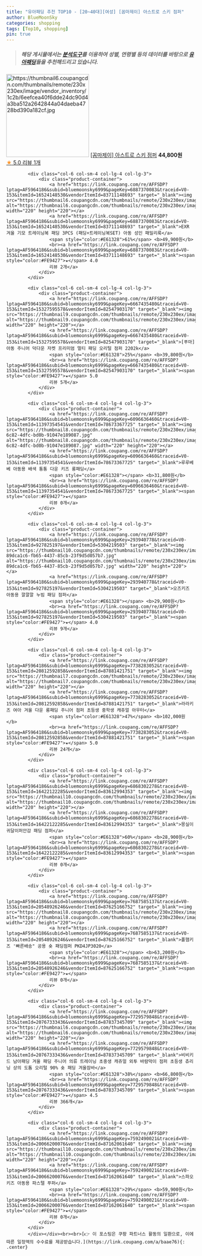 ```yaml
---
title: "유아패딩 추천 TOP10 - [20~40대][여성] [꼼마제이] 아스트로 스키 점퍼"
author: BlueMoonSky
categories: shopping
tags: [Top10, shopping]
pin: true
---
```


> ##### 해당 게시물에서는 [**분석도구**](https://itemscout.io/)를 이용하여 **성별**, **연령별** 등의 데이터를 바탕으로 [**유아패딩**](https://link.coupang.com/a/baae76)들을 추천해드리고 있습니다.
<div class="container"><div class="row">
            <div class="col-6 col-sm-4 col-lg-4 col-lg-3">
                <div class="product-container">
                    <a href="https://link.coupang.com/re/AFFSDP?lptag=AF5964186&subid=bluemoonsky6999&pageKey=7728736772&traceid=V0-153&itemId=20762607982&vendorItemId=87832710498" target="_blank"><img src="https://thumbnail6.coupangcdn.com/thumbnails/remote/230x230ex/image/vendor_inventory/1c2b/6eefcea40f6dde24dc90d4a3ba512a2642844a04daeba4728bd390a182cf.jpg" alt="https://thumbnail6.coupangcdn.com/thumbnails/remote/230x230ex/image/vendor_inventory/1c2b/6eefcea40f6dde24dc90d4a3ba512a2642844a04daeba4728bd390a182cf.jpg" width="220" height="220"></a>
                    <a href="https://link.coupang.com/re/AFFSDP?lptag=AF5964186&subid=bluemoonsky6999&pageKey=7728736772&traceid=V0-153&itemId=20762607982&vendorItemId=87832710498" target="_blank">[꼼마제이] 아스트로 스키 점퍼</a>
                    <span style="color:#E61328"></span> <b>44,800원</b>
                    <br><a href="https://link.coupang.com/re/AFFSDP?lptag=AF5964186&subid=bluemoonsky6999&pageKey=7728736772&traceid=V0-153&itemId=20762607982&vendorItemId=87832710498" target="_blank"><span style="color:#FE9427">★</span> 5.0
                    리뷰 1개</a>
                </div>
            </div>
            
            <div class="col-6 col-sm-4 col-lg-4 col-lg-3">
                <div class="product-container">
                    <a href="https://link.coupang.com/re/AFFSDP?lptag=AF5964186&subid=bluemoonsky6999&pageKey=6887370083&traceid=V0-153&itemId=16524148530&vendorItemId=83711148693" target="_blank"><img src="https://thumbnail6.coupangcdn.com/thumbnails/remote/230x230ex/image/vendor_inventory/bc9a/bbd50192173cc0b19e75e0bbcba1dc7c4cd57b539a43b5d0abf94c2c202c.jpg" alt="https://thumbnail6.coupangcdn.com/thumbnails/remote/230x230ex/image/vendor_inventory/bc9a/bbd50192173cc0b19e75e0bbcba1dc7c4cd57b539a43b5d0abf94c2c202c.jpg" width="220" height="220"></a>
                    <a href="https://link.coupang.com/re/AFFSDP?lptag=AF5964186&subid=bluemoonsky6999&pageKey=6887370083&traceid=V0-153&itemId=16524148530&vendorItemId=83711148693" target="_blank">EXR 겨울 기모 트레이닝복 패딩 3PCS (패딩+트레이닝복SET) 아동 성인 패밀리룩</a>
                    <span style="color:#E61328">61%</span> <b>49,900원</b>
                    <br><a href="https://link.coupang.com/re/AFFSDP?lptag=AF5964186&subid=bluemoonsky6999&pageKey=6887370083&traceid=V0-153&itemId=16524148530&vendorItemId=83711148693" target="_blank"><span style="color:#FE9427">★</span> 4.0
                    리뷰 2개</a>
                </div>
            </div>
            
            <div class="col-6 col-sm-4 col-lg-4 col-lg-3">
                <div class="product-container">
                    <a href="https://link.coupang.com/re/AFFSDP?lptag=AF5964186&subid=bluemoonsky6999&pageKey=6667435480&traceid=V0-153&itemId=15327595578&vendorItemId=82547903170" target="_blank"><img src="https://thumbnail9.coupangcdn.com/thumbnails/remote/230x230ex/image/vendor_inventory/d298/d58448918dba0c6a82e3417d33fa850bac57cd0720fd2ec5d4218824c2c5.jpg" alt="https://thumbnail9.coupangcdn.com/thumbnails/remote/230x230ex/image/vendor_inventory/d298/d58448918dba0c6a82e3417d33fa850bac57cd0720fd2ec5d4218824c2c5.jpg" width="220" height="220"></a>
                    <a href="https://link.coupang.com/re/AFFSDP?lptag=AF5964186&subid=bluemoonsky6999&pageKey=6667435480&traceid=V0-153&itemId=15327595578&vendorItemId=82547903170" target="_blank">[푸마] 아동 주니어 덕다운 자켓 프리미엄 멀티 패딩 오리털 점퍼 2202k</a>
                    <span style="color:#E61328">25%</span> <b>39,800원</b>
                    <br><a href="https://link.coupang.com/re/AFFSDP?lptag=AF5964186&subid=bluemoonsky6999&pageKey=6667435480&traceid=V0-153&itemId=15327595578&vendorItemId=82547903170" target="_blank"><span style="color:#FE9427">★</span> 5.0
                    리뷰 5개</a>
                </div>
            </div>
            
            <div class="col-6 col-sm-4 col-lg-4 col-lg-3">
                <div class="product-container">
                    <a href="https://link.coupang.com/re/AFFSDP?lptag=AF5964186&subid=bluemoonsky6999&pageKey=6096636460&traceid=V0-153&itemId=11397354541&vendorItemId=78673367725" target="_blank"><img src="https://thumbnail8.coupangcdn.com/thumbnails/remote/230x230ex/image/retail/images/2021/09/28/14/3/6d8e6711-6c82-4dfc-bd0b-91047e189087.jpg" alt="https://thumbnail8.coupangcdn.com/thumbnails/remote/230x230ex/image/retail/images/2021/09/28/14/3/6d8e6711-6c82-4dfc-bd0b-91047e189087.jpg" width="220" height="220"></a>
                    <a href="https://link.coupang.com/re/AFFSDP?lptag=AF5964186&subid=bluemoonsky6999&pageKey=6096636460&traceid=V0-153&itemId=11397354541&vendorItemId=78673367725" target="_blank">루루베베 아동용 배색 통통 다운 키즈 롱패딩</a>
                    <span style="color:#E61328"></span> <b>31,800원</b>
                    <br><a href="https://link.coupang.com/re/AFFSDP?lptag=AF5964186&subid=bluemoonsky6999&pageKey=6096636460&traceid=V0-153&itemId=11397354541&vendorItemId=78673367725" target="_blank"><span style="color:#FE9427">★</span> 
                    리뷰 0개</a>
                </div>
            </div>
            
            <div class="col-6 col-sm-4 col-lg-4 col-lg-3">
                <div class="product-container">
                    <a href="https://link.coupang.com/re/AFFSDP?lptag=AF5964186&subid=bluemoonsky6999&pageKey=293940778&traceid=V0-153&itemId=927825197&vendorItemId=5304219503" target="_blank"><img src="https://thumbnail10.coupangcdn.com/thumbnails/remote/230x230ex/image/retail/images/832323128465267-89dca1c6-fb65-4437-85cb-23f9d5d057b7.jpg" alt="https://thumbnail10.coupangcdn.com/thumbnails/remote/230x230ex/image/retail/images/832323128465267-89dca1c6-fb65-4437-85cb-23f9d5d057b7.jpg" width="220" height="220"></a>
                    <a href="https://link.coupang.com/re/AFFSDP?lptag=AF5964186&subid=bluemoonsky6999&pageKey=293940778&traceid=V0-153&itemId=927825197&vendorItemId=5304219503" target="_blank">오즈키즈 아동용 깔깔깔 누빔 패딩 점퍼</a>
                    <span style="color:#E61328"></span> <b>29,900원</b>
                    <br><a href="https://link.coupang.com/re/AFFSDP?lptag=AF5964186&subid=bluemoonsky6999&pageKey=293940778&traceid=V0-153&itemId=927825197&vendorItemId=5304219503" target="_blank"><span style="color:#FE9427">★</span> 4.0
                    리뷰 9개</a>
                </div>
            </div>
            
            <div class="col-6 col-sm-4 col-lg-4 col-lg-3">
                <div class="product-container">
                    <a href="https://link.coupang.com/re/AFFSDP?lptag=AF5964186&subid=bluemoonsky6999&pageKey=7738283052&traceid=V0-153&itemId=20812592858&vendorItemId=87881421751" target="_blank"><img src="https://thumbnail7.coupangcdn.com/thumbnails/remote/230x230ex/image/vendor_inventory/9291/036a429f2892c3d3f3815b2bdece24f2fbc48c30cc0c795539f732ab3bcd.jpg" alt="https://thumbnail7.coupangcdn.com/thumbnails/remote/230x230ex/image/vendor_inventory/9291/036a429f2892c3d3f3815b2bdece24f2fbc48c30cc0c795539f732ab3bcd.jpg" width="220" height="220"></a>
                    <a href="https://link.coupang.com/re/AFFSDP?lptag=AF5964186&subid=bluemoonsky6999&pageKey=7738283052&traceid=V0-153&itemId=20812592858&vendorItemId=87881421751" target="_blank">라라키즈 여아 겨울 다운 롱패딩 주니어 점퍼 초등생 중학생 캐쥬얼 아우터</a>
                    <span style="color:#E61328">47%</span> <b>102,000원</b>
                    <br><a href="https://link.coupang.com/re/AFFSDP?lptag=AF5964186&subid=bluemoonsky6999&pageKey=7738283052&traceid=V0-153&itemId=20812592858&vendorItemId=87881421751" target="_blank"><span style="color:#FE9427">★</span> 5.0
                    리뷰 24개</a>
                </div>
            </div>
            
            <div class="col-6 col-sm-4 col-lg-4 col-lg-3">
                <div class="product-container">
                    <a href="https://link.coupang.com/re/AFFSDP?lptag=AF5964186&subid=bluemoonsky6999&pageKey=6868302278&traceid=V0-153&itemId=16422122285&vendorItemId=83612994353" target="_blank"><img src="https://thumbnail10.coupangcdn.com/thumbnails/remote/230x230ex/image/vendor_inventory/411a/fea568528d564ce554e82bc84f6126aab10ebecfa4c77c51aa16b3b70408.jpg" alt="https://thumbnail10.coupangcdn.com/thumbnails/remote/230x230ex/image/vendor_inventory/411a/fea568528d564ce554e82bc84f6126aab10ebecfa4c77c51aa16b3b70408.jpg" width="220" height="220"></a>
                    <a href="https://link.coupang.com/re/AFFSDP?lptag=AF5964186&subid=bluemoonsky6999&pageKey=6868302278&traceid=V0-153&itemId=16422122285&vendorItemId=83612994353" target="_blank">몽실이 귀달이퍼안감 패딩 점퍼</a>
                    <span style="color:#E61328">60%</span> <b>28,900원</b>
                    <br><a href="https://link.coupang.com/re/AFFSDP?lptag=AF5964186&subid=bluemoonsky6999&pageKey=6868302278&traceid=V0-153&itemId=16422122285&vendorItemId=83612994353" target="_blank"><span style="color:#FE9427">★</span> 
                    리뷰 0개</a>
                </div>
            </div>
            
            <div class="col-6 col-sm-4 col-lg-4 col-lg-3">
                <div class="product-container">
                    <a href="https://link.coupang.com/re/AFFSDP?lptag=AF5964186&subid=bluemoonsky6999&pageKey=7687585137&traceid=V0-153&itemId=20548926246&vendorItemId=87625166752" target="_blank"><img src="https://thumbnail8.coupangcdn.com/thumbnails/remote/230x230ex/image/vendor_inventory/1726/ad89607b78c3f392c0effe8053836409e630403de037e21665eaa86c3672.jpg" alt="https://thumbnail8.coupangcdn.com/thumbnails/remote/230x230ex/image/vendor_inventory/1726/ad89607b78c3f392c0effe8053836409e630403de037e21665eaa86c3672.jpg" width="220" height="220"></a>
                    <a href="https://link.coupang.com/re/AFFSDP?lptag=AF5964186&subid=bluemoonsky6999&pageKey=7687585137&traceid=V0-153&itemId=20548926246&vendorItemId=87625166752" target="_blank">폴햄키즈 '빠른배송" 공용 숏 패딩점퍼 PKD4JP3020</a>
                    <span style="color:#E61328"></span> <b>63,200원</b>
                    <br><a href="https://link.coupang.com/re/AFFSDP?lptag=AF5964186&subid=bluemoonsky6999&pageKey=7687585137&traceid=V0-153&itemId=20548926246&vendorItemId=87625166752" target="_blank"><span style="color:#FE9427">★</span> 
                    리뷰 0개</a>
                </div>
            </div>
            
            <div class="col-6 col-sm-4 col-lg-4 col-lg-3">
                <div class="product-container">
                    <a href="https://link.coupang.com/re/AFFSDP?lptag=AF5964186&subid=bluemoonsky6999&pageKey=7729579848&traceid=V0-153&itemId=20767333436&vendorItemId=87837345709" target="_blank"><img src="https://thumbnail6.coupangcdn.com/thumbnails/remote/230x230ex/image/vendor_inventory/c279/55f6bb40dd775885d7295f6c331b322f9fd89505f0e6a0a8f22c5861cc62.jpg" alt="https://thumbnail6.coupangcdn.com/thumbnails/remote/230x230ex/image/vendor_inventory/c279/55f6bb40dd775885d7295f6c331b322f9fd89505f0e6a0a8f22c5861cc62.jpg" width="220" height="220"></a>
                    <a href="https://link.coupang.com/re/AFFSDP?lptag=AF5964186&subid=bluemoonsky6999&pageKey=7729579848&traceid=V0-153&itemId=20767333436&vendorItemId=87837345709" target="_blank">비비키드 남아패딩 겨울 패딩 주니어 의류 트레이닝 초중생 캐쥬얼 외투 바람막이 점퍼 초등생 츄리닝 상의 도톰 오리털 90% 숏 패딩 겨울잠바</a>
                    <span style="color:#E61328">38%</span> <b>66,800원</b>
                    <br><a href="https://link.coupang.com/re/AFFSDP?lptag=AF5964186&subid=bluemoonsky6999&pageKey=7729579848&traceid=V0-153&itemId=20767333436&vendorItemId=87837345709" target="_blank"><span style="color:#FE9427">★</span> 4.5
                    리뷰 366개</a>
                </div>
            </div>
            
            <div class="col-6 col-sm-4 col-lg-4 col-lg-3">
                <div class="product-container">
                    <a href="https://link.coupang.com/re/AFFSDP?lptag=AF5964186&subid=bluemoonsky6999&pageKey=7592490021&traceid=V0-153&itemId=20066200076&vendorItemId=87162061640" target="_blank"><img src="https://thumbnail10.coupangcdn.com/thumbnails/remote/230x230ex/image/rs_quotation_api/b48ng1mn/1914059dcdd144a9aeddad5762d12a16.jpg" alt="https://thumbnail10.coupangcdn.com/thumbnails/remote/230x230ex/image/rs_quotation_api/b48ng1mn/1914059dcdd144a9aeddad5762d12a16.jpg" width="220" height="220"></a>
                    <a href="https://link.coupang.com/re/AFFSDP?lptag=AF5964186&subid=bluemoonsky6999&pageKey=7592490021&traceid=V0-153&itemId=20066200076&vendorItemId=87162061640" target="_blank">스파오키즈 아동용 파스텔 푸퍼</a>
                    <span style="color:#E61328">29%</span> <b>59,900원</b>
                    <br><a href="https://link.coupang.com/re/AFFSDP?lptag=AF5964186&subid=bluemoonsky6999&pageKey=7592490021&traceid=V0-153&itemId=20066200076&vendorItemId=87162061640" target="_blank"><span style="color:#FE9427">★</span> 
                    리뷰 0개</a>
                </div>
            </div>
            </div></div><br><br>[👉 이 포스팅은 쿠팡 파트너스 활동의 일환으로, 이에 따른 일정액의 수수료를 제공받습니다.](https://link.coupang.com/a/baae76){: .center}